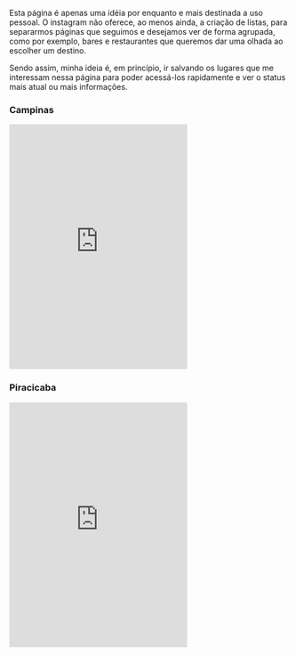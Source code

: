 Esta página é apenas uma idéia por enquanto e mais destinada a uso pessoal. O instagram não oferece, ao menos ainda, a criação de listas, para separarmos páginas que seguimos e desejamos ver de forma agrupada, como por exemplo, bares e restaurantes que queremos dar uma olhada ao escolher um destino.

Sendo assim, minha ideia é, em princípio, ir salvando os lugares que me interessam nessa página para poder acessá-los rapidamente e ver o status mais atual ou mais informações.

<h3>Campinas</h3>
<iframe width="320" height="440" src="https://www.instagram.com/quintalnovaeuropa/embed" frameborder="0"></iframe>

<h3>Piracicaba</h3>
<iframe width="320" height="440" src="https://www.instagram.com/greenfishbrewing/embed" frameborder="0"></iframe>
